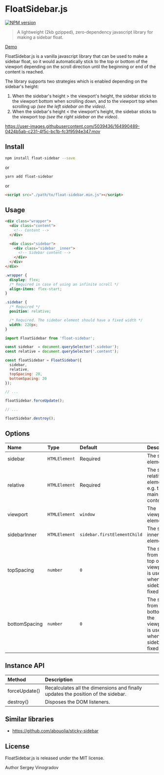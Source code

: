 # FloatSidebar.js
[![NPM version](https://img.shields.io/npm/v/float-sidebar.svg?style=flat)](https://www.npmjs.org/package/float-sidebar)

> A lightweight (2kb gzipped), zero-dependency javascript library for making a sidebar float.

[Demo](https://js-2sy9en.stackblitz.io)

FloatSidebar.js is a vanilla javascript library that can be used to make a sidebar float, so it would automatically stick to the top or bottom of the viewport depending on the scroll direction until the beginning or end of the content is reached. 

The library supports two strategies which is enabled depending on the sidebar's height:

1. When the sidebar's height > the viewport's height, the sidebar sticks to the viewport bottom when scrolling down, and to the viewport top when scrolling up _(see the left sidebar on the video)_.
2. When the sidebar's height < the viewport's height, the sidebar sticks to the viewport top _(see the right sidebar on the video)_.

https://user-images.githubusercontent.com/5039436/164990489-0424b5ab-c231-4f5c-bc1b-fc3f9594e347.mov


## Install

```bash
npm install float-sidebar --save
```
or
```bash
yarn add float-sidebar
```
or
```html
<script src="./path/to/float-sidebar.min.js"></script>
```

## Usage

```html
<div class="wrapper">
  <div class="content">
    <!-- Content -->
  </div>

  <div class="sidebar">
    <div class="sidebar__inner">
      <!-- Sidebar content -->
    </div>
  </div>
</div>
```

```css
.wrapper {
  display: flex;
  /* Required in case of using an infinite scroll */
  align-items: flex-start;
}

.sidebar {
  /* Required */
  position: relative;

  /* Required. The sidebar element should have a fixed width */
  width: 220px;
}
```

```javascript
import FloatSidebar from 'float-sidebar';

const sidebar  = document.querySelector('.sidebar');
const relative = document.querySelector('.content');

const floatSidebar = FloatSidebar({
  sidebar,
  relative,
  topSpacing: 20,
  bottomSpacing: 20
});

// ...

floatSidebar.forceUpdate();

// ...

floatSidebar.destroy();
```

## Options

| Name          | Type          | Default                     | Description      |
|:------------- |:------------- |:--------------------------- | ---------------- |
| sidebar       | `HTMLElement` | Required                    | The sidebar element |
| relative      | `HTMLElement` | Required                    | The sidebar relative element, e.g. the main content |
| viewport      | `HTMLElement` | `window`                    | The viewport element |
| sidebarInner  | `HTMLElement` | `sidebar.firstElementChild` | The sidebar inner element |
| topSpacing    | `number`      | `0`                         | The space from the top of the viewport. It is used when the sidebar is fixed. |
| bottomSpacing | `number`      | `0`                         | The space from the bottom of the viewport. It is used when the sidebar is fixed. |

## Instance API

| Method        | Description   |
|:------------- |:------------- |
| forceUpdate() | Recalculates all the dimensions and finally updates the position of the sidebar. |
| destroy()     | Disposes the DOM listeners. |


## Similar libraries

- https://github.com/abouolia/sticky-sidebar

## License

FloatSidebar.js is released under the MIT license.

Author Sergey Vinogradov

